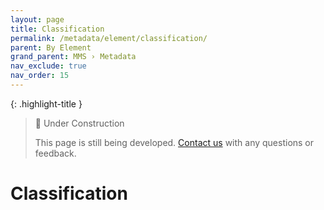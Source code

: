 ```yaml
---
layout: page
title: Classification
permalink: /metadata/element/classification/
parent: By Element
grand_parent: MMS › Metadata
nav_exclude: true
nav_order: 15
---
```


{: .highlight-title }
> 🚧 Under Construction
>
> This page is still being developed. [Contact us](/metadata-documentation/contact/) with any questions or feedback.

# Classification